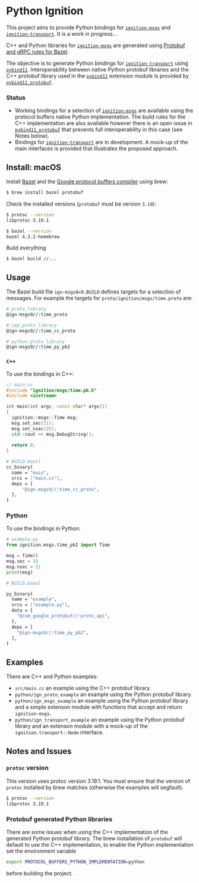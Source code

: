 # Python Ignition

This project aims to provide Python bindings for [`ignition-msgs`](https://github.com/ignitionrobotics/ign-msgs) and [`ignition-transport`](https://github.com/ignitionrobotics/ign-transport). It is a work in progress...

C++ and Python libraries for [`ignition-msgs`](https://github.com/ignitionrobotics/ign-msgs) are generated using [Protobuf and gRPC rules for Bazel](https://rules-proto-grpc.com/en/latest/index.html).

The objective is to generate Python bindings for [`ignition-transport`](https://github.com/ignitionrobotics/ign-transport) using [`pybind11`](https://github.com/pybind/pybind11). Interoperability between native Python protobuf
libraries and the C++ protobuf library used in the [`pybind11`](https://github.com/pybind/pybind11) extension module is provided by [`pybind11_protobuf`](https://github.com/pybind/pybind11_protobuf).

### Status

- Working bindings for a selection of [`ignition-msgs`](https://github.com/ignitionrobotics/ign-msgs) are available using the protocol buffers native Python implementation. The build rules for the C++ implementation are also available however there is an open issue in [`pybind11_protobuf`](https://github.com/pybind/pybind11_protobuf) that prevents full interoperability in this case (see Notes below).
- Bindings for [`ignition-transport`](https://github.com/ignitionrobotics/ign-transport) are in development. A mock-up of the main interfaces is provided that illustrates the proposed approach.

## Install: macOS

Install [Bazel](https://bazel.build/) and the [Google protocol buffers compiler](https://github.com/protocolbuffers/protobuf) using brew:

```bash
$ brew install bazel protobuf
```

Check the installed versions (`protobuf` must be version `3.19`):

```bash
$ protoc --version
libprotoc 3.19.1

$ bazel --version
bazel 4.2.2-homebrew
```

Build everything

```bash
$ bazel build //...
```

## Usage

The Bazel build file `ign-msgs8=9.BUILD` defines targets for a selection of messages.
For example the targets for `proto/ignition/msgs/time.proto` are:

```bash
# proto_library
@ign-msgs9//:time_proto

# cpp_proto_library
@ign-msgs9//:time_cc_proto

# python_proto_library
@ign-msgs9//:time_py_pb2
```

### `C++`

To use the bindings in C++:

```c++
// main.cc
#include "ignition/msgs/time.pb.h"
#include <iostream>

int main(int argc, const char* argv[])
{
  ignition::msgs::Time msg;
  msg.set_sec(11);
  msg.set_nsec(25);
  std::cout << msg.DebugString();
  
  return 0;
}
```

```bash
# BUILD.bazel
cc_binary(
  name = "main",
  srcs = ["main.cc"],
  deps = [
      "@ign-msgs9//:time_cc_proto",
  ],
)
```

### Python

To use the bindings in Python:

```python
# example.py
from ignition.msgs.time_pb2 import Time

msg = Time()
msg.sec = 15
msg.nsec = 21
print(msg)
```

```bash
# BUILD.bazel

py_binary(
  name = "example",
  srcs = ["example.py"],
  data = [
    "@com_google_protobuf//:proto_api",
  ],
  deps = [
    "@ign-msgs9//:time_py_pb2",
  ],
)
```

## Examples

There are C++ and Python examples:

- `src/main.cc` an example using the C++ protobuf library.
- `python/ign_proto_example` an example using the Python protobuf library.
- `python/ign_msgs_example` an example using the Python protobuf library and a simple extenson module with functions that accept and return `ignition-msgs`.
- `python/ign_transport_example` an example using the Python protobuf library and an
extenson module with a mock-up of the `ignition.transport::Node` interface.

## Notes and Issues

### `protoc` version

This version uses protoc version 3.19.1. You must ensure that the version of `protoc` installed by brew matches (otherwise the examples will segfault).

```bash
$ protoc --version
libprotoc 3.19.1
```

### Protobuf generated Python libraries

There are some issues when using the C++ implementation of the generated
Python protobuf library. The brew installation of `protobuf` will default to
use the C++ implementation, to enable the Python implementation set the environment variable

```bash
export PROTOCOL_BUFFERS_PYTHON_IMPLEMENTATION=python
```

before building the project.
